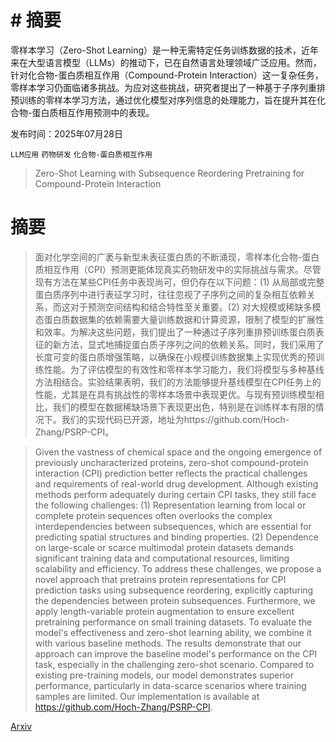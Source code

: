 # # 摘要  
零样本学习（Zero-Shot Learning）是一种无需特定任务训练数据的技术，近年来在大型语言模型（LLMs）的推动下，已在自然语言处理领域广泛应用。然而，针对化合物-蛋白质相互作用（Compound-Protein Interaction）这一复杂任务，零样本学习仍面临诸多挑战。为应对这些挑战，研究者提出了一种基于子序列重排预训练的零样本学习方法，通过优化模型对序列信息的处理能力，旨在提升其在化合物-蛋白质相互作用预测中的表现。

发布时间：2025年07月28日

`LLM应用` `药物研发` `化合物-蛋白质相互作用`

> Zero-Shot Learning with Subsequence Reordering Pretraining for Compound-Protein Interaction

# 摘要

> 面对化学空间的广袤与新型未表征蛋白质的不断涌现，零样本化合物-蛋白质相互作用（CPI）预测更能体现真实药物研发中的实际挑战与需求。尽管现有方法在某些CPI任务中表现尚可，但仍存在以下问题：(1) 从局部或完整蛋白质序列中进行表征学习时，往往忽视了子序列之间的复杂相互依赖关系，而这对于预测空间结构和结合特性至关重要。(2) 对大规模或稀缺多模态蛋白质数据集的依赖需要大量训练数据和计算资源，限制了模型的扩展性和效率。为解决这些问题，我们提出了一种通过子序列重排预训练蛋白质表征的新方法，显式地捕捉蛋白质子序列之间的依赖关系。同时，我们采用了长度可变的蛋白质增强策略，以确保在小规模训练数据集上实现优秀的预训练性能。为了评估模型的有效性和零样本学习能力，我们将模型与多种基线方法相结合。实验结果表明，我们的方法能够提升基线模型在CPI任务上的性能，尤其是在具有挑战性的零样本场景中表现更优。与现有预训练模型相比，我们的模型在数据稀缺场景下表现更出色，特别是在训练样本有限的情况下。我们的实现代码已开源，地址为https://github.com/Hoch-Zhang/PSRP-CPI。


> Given the vastness of chemical space and the ongoing emergence of previously uncharacterized proteins, zero-shot compound-protein interaction (CPI) prediction better reflects the practical challenges and requirements of real-world drug development. Although existing methods perform adequately during certain CPI tasks, they still face the following challenges: (1) Representation learning from local or complete protein sequences often overlooks the complex interdependencies between subsequences, which are essential for predicting spatial structures and binding properties. (2) Dependence on large-scale or scarce multimodal protein datasets demands significant training data and computational resources, limiting scalability and efficiency. To address these challenges, we propose a novel approach that pretrains protein representations for CPI prediction tasks using subsequence reordering, explicitly capturing the dependencies between protein subsequences. Furthermore, we apply length-variable protein augmentation to ensure excellent pretraining performance on small training datasets. To evaluate the model's effectiveness and zero-shot learning ability, we combine it with various baseline methods. The results demonstrate that our approach can improve the baseline model's performance on the CPI task, especially in the challenging zero-shot scenario. Compared to existing pre-training models, our model demonstrates superior performance, particularly in data-scarce scenarios where training samples are limited. Our implementation is available at https://github.com/Hoch-Zhang/PSRP-CPI.

[Arxiv](https://arxiv.org/abs/2507.20925)